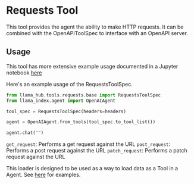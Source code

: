 # Requests Tool

This tool provides the agent the ability to make HTTP requests. It can be combined with the OpenAPIToolSpec to interface with an OpenAPI server.


## Usage

This tool has more extensive example usage documented in a Jupyter notebook [here](https://github.com/emptycrown/llama-hub/tree/main/llama_hub/tools/notebooks/openapi_and_requests.ipynb)

Here's an example usage of the RequestsToolSpec.

```python
from llama_hub.tools.requests.base import RequestsToolSpec
from llama_index.agent import OpenAIAgent

tool_spec = RequestsToolSpec(headers=headers)

agent = OpenAIAgent.from_tools(tool_spec.to_tool_list())

agent.chat("")
```

`get_request`: Performs a get request against the URL
`post_request`: Performs a post request against the URL
`patch_request`: Performs a patch request against the URL

This loader is designed to be used as a way to load data as a Tool in a Agent. See [here](https://github.com/emptycrown/llama-hub/tree/main) for examples.

